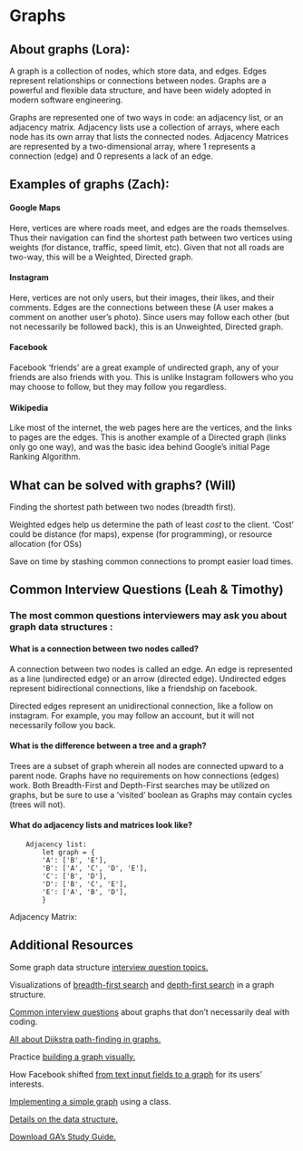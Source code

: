 # Graphs

## About graphs (Lora):
A graph is a collection of nodes, which store data, and edges. Edges represent relationships or connections between nodes.
Graphs are a powerful and flexible data structure, and have been widely adopted in modern software engineering.

Graphs are represented one of two ways in code: an adjacency list, or an adjacency matrix. Adjacency lists use a collection of arrays, where each node has its own array that lists the connected nodes. Adjacency Matrices are represented by a two-dimensional array, where 1 represents a connection (edge) and 0 represents a lack of an edge. 

## Examples of graphs (Zach):

#### Google Maps
Here, vertices are where roads meet, and edges are the roads themselves. Thus their navigation can find the shortest path between two vertices using weights (for distance, traffic, speed limit, etc). Given that not all roads are two-way, this will be a Weighted, Directed graph.

#### Instagram
Here, vertices are not only users, but their images, their likes, and their comments. Edges are the connections between these (A user makes a comment on another user’s photo). Since users may follow each other (but not necessarily be followed back), this is an Unweighted, Directed graph.

#### Facebook 
Facebook ‘friends’ are a great example of undirected graph, any of your friends are also friends with you. This is unlike Instagram followers who you may choose to follow, but they may follow you regardless.

#### Wikipedia
Like most of the internet, the web pages here are the vertices, and the links to pages are the edges. This is another example of a Directed graph (links only go one way), and was the basic idea behind Google’s initial Page Ranking Algorithm.

## What can be solved with graphs? (Will) 

Finding the shortest path between two nodes (breadth first). 

Weighted edges help us determine the path of least *cost* to the client.
‘Cost’ could be distance (for maps), expense (for programming), or resource allocation (for OSs)

Save on time by stashing common connections to prompt easier load times.

## Common Interview Questions (Leah & Timothy)

### The most common questions interviewers may ask you about graph data structures :

#### What is a connection between two nodes called?  

A connection between two nodes is called an edge. An edge is represented as a line (undirected edge) or an arrow (directed edge).
    Undirected edges represent bidirectional connections, like a friendship on facebook.

Directed edges represent an unidirectional connection, like a follow on instagram. For example, you may follow an account, but it will not necessarily follow you back.

#### What is the difference between a tree and a graph?

Trees are a subset of graph wherein all nodes are connected upward to a parent node. Graphs have no requirements on how connections (edges) work.
    Both Breadth-First and Depth-First searches may be utilized on graphs, but be sure to use a ‘visited’ boolean as Graphs may contain cycles (trees will not).

#### What do adjacency lists and matrices look like?
        Adjacency list:
            let graph = {
            'A': ['B', 'E'],
            'B': ['A', 'C', 'D', 'E'],
            'C': ['B', 'D'],
            'D': ['B', 'C', 'E'],
            'E': ['A', 'B', 'D'],
            }
Adjacency Matrix:

 
 
## Additional Resources

Some graph data structure [interview question topics.](https://medium.com/@codingfreak/graph-data-structure-interview-questions-and-practice-problems-22d5cd488855)

Visualizations of [breadth-first search](https://www.cs.usfca.edu/~galles/visualization/BFS.html) and [depth-first search](https://www.cs.usfca.edu/~galles/visualization/DFS.html) in a graph structure.

[Common interview questions](https://stackabuse.com/graph-data-structure-interview-questions) about graphs that don’t necessarily deal with coding.

[All about Dijkstra path-finding in graphs.](https://medium.com/basecs/finding-the-shortest-path-with-a-little-help-from-dijkstra-613149fbdc8e)

Practice [building a graph visually.](https://visualgo.net/en/graphds)

How Facebook shifted [from text input fields to a graph](https://www.facebook.com/notes/facebook-engineering/under-the-hood-the-entities-graph/10151490531588920/) for its users’ interests.

[Implementing a simple graph](https://www.geeksforgeeks.org/implementation-graph-javascript/) using a class.

[Details on the data structure.](https://medium.com/swlh/data-structures-graphs-50a8a032db03)

[Download GA’s Study Guide.](https://ga-waite.s3.amazonaws.com/production/sanitized-pdfs/distribution-and-descriptive-statistics-delete-421.pdf)

